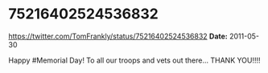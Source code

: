# 75216402524536832
https://twitter.com/TomFrankly/status/75216402524536832
**Date:** 2011-05-30

Happy #Memorial Day! To all our troops and vets out there... THANK YOU!!!!
